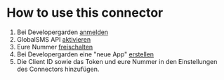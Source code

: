 # How to use this connector
1. Bei Developergarden [anmelden](https://www.developergarden.com)
2. GlobalSMS API [aktivieren](https://www.developergarden.com/de/mein-konto/api-verwaltung/)
3. Eure Nummer [freischalten](https://www.developergarden.com/de/mein-konto/api-verwaltung/rufnummernverwaltung/?op[action]=configApi)
4. Bei Developergarden eine "neue App" [erstellen](https://www.developergarden.com/de/mein-konto/applikationsverwaltung/)
5. Die Client ID sowie das Token und eure Nummer in den Einstellungen des Connectors hinzufügen.

